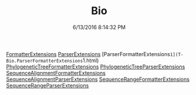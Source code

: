 ﻿---
title: Bio
date: 6/13/2016 8:14:32 PM
---

[FormatterExtensions](T-Bio.FormatterExtensions.html)
[ParserExtensions](T-Bio.ParserExtensions.html)
[ParserFormatterExtensions`1](T-Bio.ParserFormatterExtensions`1.html)
[PhylogeneticTreeFormatterExtensions](T-Bio.PhylogeneticTreeFormatterExtensions.html)
[PhylogeneticTreeParserExtensions](T-Bio.PhylogeneticTreeParserExtensions.html)
[SequenceAlignmentFormatterExtensions](T-Bio.SequenceAlignmentFormatterExtensions.html)
[SequenceAlignmentParserExtensions](T-Bio.SequenceAlignmentParserExtensions.html)
[SequenceRangeFormatterExtensions](T-Bio.SequenceRangeFormatterExtensions.html)
[SequenceRangeParserExtensions](T-Bio.SequenceRangeParserExtensions.html)
